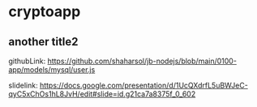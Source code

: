 # cryptoapp

## another title2


githubLink: https://github.com/shaharsol/jb-nodejs/blob/main/0100-app/models/mysql/user.js

slidelink: https://docs.google.com/presentation/d/1UcQXdrfL5uBWJeC-qyC5xChOs1hL8JvH/edit#slide=id.g21ca7a8375f_0_602
